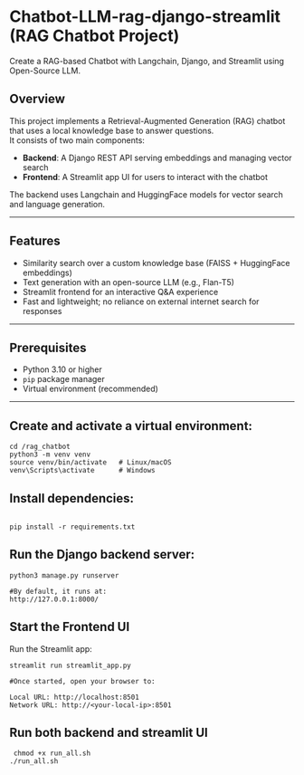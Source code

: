 # Chatbot-LLM-rag-django-streamlit (RAG Chatbot Project)
Create a RAG-based Chatbot with Langchain, Django, and Streamlit using Open-Source LLM.

## Overview
This project implements a Retrieval-Augmented Generation (RAG) chatbot that uses a local knowledge base to answer questions.  
It consists of two main components:
- **Backend**: A Django REST API serving embeddings and managing vector search
- **Frontend**: A Streamlit app UI for users to interact with the chatbot

The backend uses Langchain and HuggingFace models for vector search and language generation.

---

## Features
- Similarity search over a custom knowledge base (FAISS + HuggingFace embeddings)
- Text generation with an open-source LLM (e.g., Flan-T5)
- Streamlit frontend for an interactive Q&A experience
- Fast and lightweight; no reliance on external internet search for responses

---

## Prerequisites

- Python 3.10 or higher
- `pip` package manager
- Virtual environment (recommended)

---

## Create and activate a virtual environment:

```
cd /rag_chatbot
python3 -m venv venv
source venv/bin/activate   # Linux/macOS
venv\Scripts\activate      # Windows
```

## Install dependencies:

```

pip install -r requirements.txt
```

## Run the Django backend server:

```
python3 manage.py runserver

#By default, it runs at:
http://127.0.0.1:8000/

```

## Start the Frontend UI
Run the Streamlit app:
```
streamlit run streamlit_app.py

#Once started, open your browser to:

Local URL: http://localhost:8501
Network URL: http://<your-local-ip>:8501
```

## Run both backend and streamlit UI 
```
 chmod +x run_all.sh
./run_all.sh
```